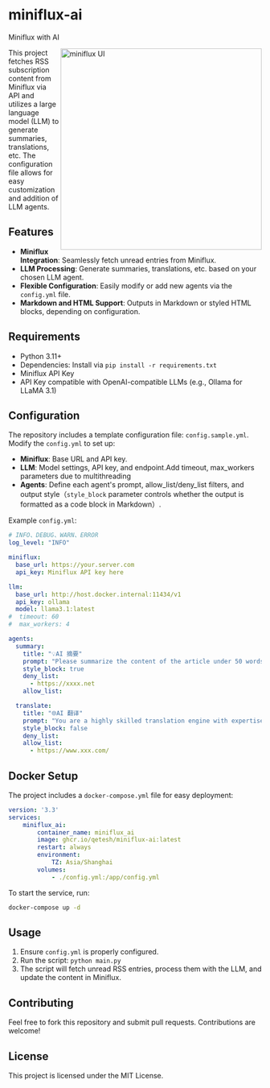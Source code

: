 # miniflux-ai
Miniflux with AI

<picture>
  <source media="(prefers-color-scheme: dark)" srcset="https://github.com/user-attachments/assets/472306c8-cdd2-4325-8655-04ba7e6045e5">
  <source media="(prefers-color-scheme: light)" srcset="https://github.com/user-attachments/assets/ae99a06f-47b4-4de7-9373-4b82f5102b7e">
  <img align="right" alt="miniflux UI" src="https://github.com/user-attachments/assets/ae99a06f-47b4-4de7-9373-4b82f5102b7e" width="400" > 
</picture>

This project fetches RSS subscription content from Miniflux via API and utilizes a large language model (LLM) to generate summaries, translations, etc. The configuration file allows for easy customization and addition of LLM agents.

## Features

- **Miniflux Integration**: Seamlessly fetch unread entries from Miniflux.
- **LLM Processing**: Generate summaries, translations, etc. based on your chosen LLM agent.
- **Flexible Configuration**: Easily modify or add new agents via the `config.yml` file.
- **Markdown and HTML Support**: Outputs in Markdown or styled HTML blocks, depending on configuration.

## Requirements

- Python 3.11+
- Dependencies: Install via `pip install -r requirements.txt`
- Miniflux API Key
- API Key compatible with OpenAI-compatible LLMs (e.g., Ollama for LLaMA 3.1)

## Configuration

The repository includes a template configuration file: `config.sample.yml`. Modify the `config.yml` to set up:

- **Miniflux**: Base URL and API key.
- **LLM**: Model settings, API key, and endpoint.Add timeout, max_workers parameters due to multithreading
- **Agents**: Define each agent's prompt, allow_list/deny_list filters, and output style（`style_block` parameter controls whether the output is formatted as a code block in Markdown）.

Example `config.yml`:
```yaml
# INFO、DEBUG、WARN、ERROR
log_level: "INFO"

miniflux:
  base_url: https://your.server.com
  api_key: Miniflux API key here

llm:
  base_url: http://host.docker.internal:11434/v1
  api_key: ollama
  model: llama3.1:latest
#  timeout: 60
#  max_workers: 4

agents:
  summary:
    title: "💡AI 摘要"
    prompt: "Please summarize the content of the article under 50 words in Chinese. Do not add any additional Character、markdown language to the result text. 请用不超过50个汉字概括文章内容。结果文本中不要添加任何额外的字符、Markdown语言。"
    style_block: true
    deny_list:
      - https://xxxx.net
    allow_list:

  translate:
    title: "🌐AI 翻译"
    prompt: "You are a highly skilled translation engine with expertise in the news media sector. Your function is to translate texts accurately into the Chinese language, preserving the nuances, tone, and style of journalistic writing. Do not add any explanations or annotations to the translated text."
    style_block: false
    deny_list:
    allow_list:
      - https://www.xxx.com/
```

## Docker Setup

The project includes a `docker-compose.yml` file for easy deployment:

```yaml
version: '3.3'
services:
    miniflux_ai:
        container_name: miniflux_ai
        image: ghcr.io/qetesh/miniflux-ai:latest
        restart: always
        environment:
            TZ: Asia/Shanghai
        volumes:
            - ./config.yml:/app/config.yml
```

To start the service, run:

```bash
docker-compose up -d
```

## Usage

1. Ensure `config.yml` is properly configured.
2. Run the script: `python main.py`
3. The script will fetch unread RSS entries, process them with the LLM, and update the content in Miniflux.

## Contributing

Feel free to fork this repository and submit pull requests. Contributions are welcome!

## License

This project is licensed under the MIT License.
